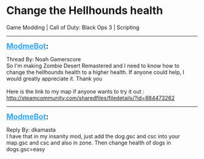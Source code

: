 # Change the Hellhounds health
Game Modding | Call of Duty: Black Ops 3 | Scripting

---
<strong style="font-size: 1.4em;"><span style="text-decoration: underline;text-decoration-color: #34a7f9;"><span style="color:#34a7f9;">ModmeBot</span></span>:</strong>

<p>Thread By: Noah Gamerscore<br />So I&#39;m making Zombie Desert Remastered and I need to know how to change the hellhounds health to a higher health. If anyone could help, I would greatly appreciate it. Thank you<br /> <br />Here is the link to my map if anyone wants to try it out :<br /><a href="http://steamcommunity.com/sharedfiles/filedetails/?id=884473262">http://steamcommunity.com/sharedfiles/filedetails/?id=884473262</a></p>

---
<strong style="font-size: 1.4em;"><span style="text-decoration: underline;text-decoration-color: #34a7f9;"><span style="color:#34a7f9;">ModmeBot</span></span>:</strong>

<p>Reply By: dkamasta<br />I have that in my insanity mod, just add the dog.gsc and csc into your map.gsc and csc and also in zone. Then change health of dogs in dogs.gsc=easy</p>
